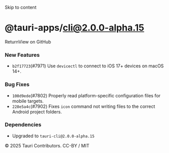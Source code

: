 Skip to content
# @tauri-apps/cli@2.0.0-alpha.15
ReturnView on GitHub
### New Features
  * `b2f17723`(#7971) Use `devicectl` to connect to iOS 17+ devices on macOS 14+.


### Bug Fixes
  * `100d9ede`(#7802) Properly read platform-specific configuration files for mobile targets.
  * `228e5a4c`(#7902) Fixes `icon` command not writing files to the correct Android project folders.


### Dependencies
  * Upgraded to `tauri-cli@2.0.0-alpha.15`


© 2025 Tauri Contributors. CC-BY / MIT
